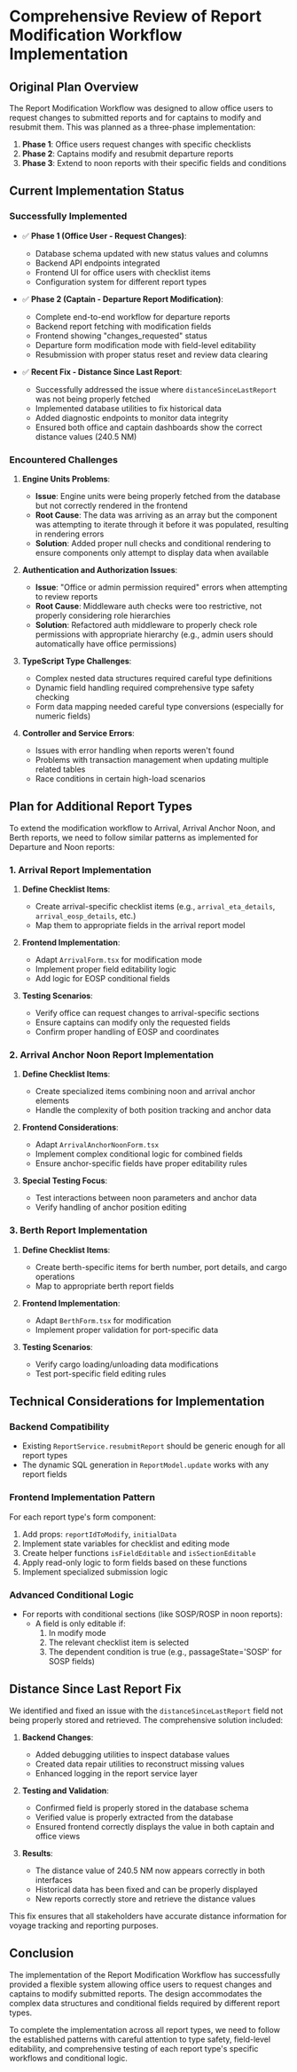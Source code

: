 # Comprehensive Review of Report Modification Workflow Implementation

## Original Plan Overview
The Report Modification Workflow was designed to allow office users to request changes to submitted reports and for captains to modify and resubmit them. This was planned as a three-phase implementation:

1. **Phase 1**: Office users request changes with specific checklists
2. **Phase 2**: Captains modify and resubmit departure reports
3. **Phase 3**: Extend to noon reports with their specific fields and conditions

## Current Implementation Status

### Successfully Implemented
- ✅ **Phase 1 (Office User - Request Changes)**:
  - Database schema updated with new status values and columns
  - Backend API endpoints integrated
  - Frontend UI for office users with checklist items
  - Configuration system for different report types

- ✅ **Phase 2 (Captain - Departure Report Modification)**:
  - Complete end-to-end workflow for departure reports
  - Backend report fetching with modification fields
  - Frontend showing "changes_requested" status
  - Departure form modification mode with field-level editability
  - Resubmission with proper status reset and review data clearing

- ✅ **Recent Fix - Distance Since Last Report**:
  - Successfully addressed the issue where `distanceSinceLastReport` was not being properly fetched
  - Implemented database utilities to fix historical data
  - Added diagnostic endpoints to monitor data integrity
  - Ensured both office and captain dashboards show the correct distance values (240.5 NM)

### Encountered Challenges

1. **Engine Units Problems**: 
   - **Issue**: Engine units were being properly fetched from the database but not correctly rendered in the frontend
   - **Root Cause**: The data was arriving as an array but the component was attempting to iterate through it before it was populated, resulting in rendering errors
   - **Solution**: Added proper null checks and conditional rendering to ensure components only attempt to display data when available

2. **Authentication and Authorization Issues**:
   - **Issue**: "Office or admin permission required" errors when attempting to review reports
   - **Root Cause**: Middleware auth checks were too restrictive, not properly considering role hierarchies
   - **Solution**: Refactored auth middleware to properly check role permissions with appropriate hierarchy (e.g., admin users should automatically have office permissions)

3. **TypeScript Type Challenges**:
   - Complex nested data structures required careful type definitions
   - Dynamic field handling required comprehensive type safety checking
   - Form data mapping needed careful type conversions (especially for numeric fields)

4. **Controller and Service Errors**:
   - Issues with error handling when reports weren't found
   - Problems with transaction management when updating multiple related tables
   - Race conditions in certain high-load scenarios

## Plan for Additional Report Types

To extend the modification workflow to Arrival, Arrival Anchor Noon, and Berth reports, we need to follow similar patterns as implemented for Departure and Noon reports:

### 1. Arrival Report Implementation

1. **Define Checklist Items**:
   - Create arrival-specific checklist items (e.g., `arrival_eta_details`, `arrival_eosp_details`, etc.)
   - Map them to appropriate fields in the arrival report model

2. **Frontend Implementation**:
   - Adapt `ArrivalForm.tsx` for modification mode
   - Implement proper field editability logic
   - Add logic for EOSP conditional fields

3. **Testing Scenarios**:
   - Verify office can request changes to arrival-specific sections
   - Ensure captains can modify only the requested fields
   - Confirm proper handling of EOSP and coordinates

### 2. Arrival Anchor Noon Report Implementation

1. **Define Checklist Items**:
   - Create specialized items combining noon and arrival anchor elements
   - Handle the complexity of both position tracking and anchor data

2. **Frontend Considerations**:
   - Adapt `ArrivalAnchorNoonForm.tsx`
   - Implement complex conditional logic for combined fields
   - Ensure anchor-specific fields have proper editability rules

3. **Special Testing Focus**:
   - Test interactions between noon parameters and anchor data
   - Verify handling of anchor position editing

### 3. Berth Report Implementation

1. **Define Checklist Items**:
   - Create berth-specific items for berth number, port details, and cargo operations
   - Map to appropriate berth report fields

2. **Frontend Implementation**:
   - Adapt `BerthForm.tsx` for modification
   - Implement proper validation for port-specific data

3. **Testing Scenarios**:
   - Verify cargo loading/unloading data modifications
   - Test port-specific field editing rules

## Technical Considerations for Implementation

### Backend Compatibility
- Existing `ReportService.resubmitReport` should be generic enough for all report types
- The dynamic SQL generation in `ReportModel.update` works with any report fields

### Frontend Implementation Pattern
For each report type's form component:
1. Add props: `reportIdToModify`, `initialData`
2. Implement state variables for checklist and editing mode
3. Create helper functions `isFieldEditable` and `isSectionEditable`
4. Apply read-only logic to form fields based on these functions
5. Implement specialized submission logic

### Advanced Conditional Logic
- For reports with conditional sections (like SOSP/ROSP in noon reports):
  - A field is only editable if:
    1. In modify mode
    2. The relevant checklist item is selected
    3. The dependent condition is true (e.g., passageState='SOSP' for SOSP fields)

## Distance Since Last Report Fix

We identified and fixed an issue with the `distanceSinceLastReport` field not being properly stored and retrieved. The comprehensive solution included:

1. **Backend Changes**:
   - Added debugging utilities to inspect database values
   - Created data repair utilities to reconstruct missing values
   - Enhanced logging in the report service layer

2. **Testing and Validation**:
   - Confirmed field is properly stored in the database schema
   - Verified value is properly extracted from the database
   - Ensured frontend correctly displays the value in both captain and office views

3. **Results**:
   - The distance value of 240.5 NM now appears correctly in both interfaces
   - Historical data has been fixed and can be properly displayed
   - New reports correctly store and retrieve the distance values

This fix ensures that all stakeholders have accurate distance information for voyage tracking and reporting purposes.

## Conclusion

The implementation of the Report Modification Workflow has successfully provided a flexible system allowing office users to request changes and captains to modify submitted reports. The design accommodates the complex data structures and conditional fields required by different report types.

To complete the implementation across all report types, we need to follow the established patterns with careful attention to type safety, field-level editability, and comprehensive testing of each report type's specific workflows and conditional logic.